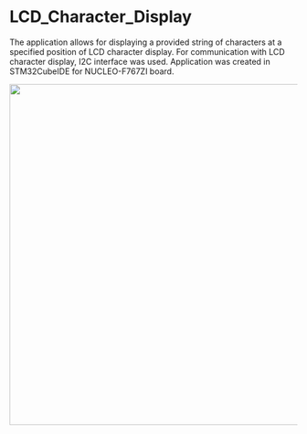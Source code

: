 # LCD_Character_Display
The application allows for displaying a provided string of characters 
at a specified position of LCD character display. 
For communication with LCD character display, I2C interface was used. 
Application was created in STM32CubeIDE for NUCLEO-F767ZI board.
<p align="center">
<img align="center" src="https://dl.dropbox.com/s/ut5d2qujdzpxafv/1.jpg" width="597">
</p>
